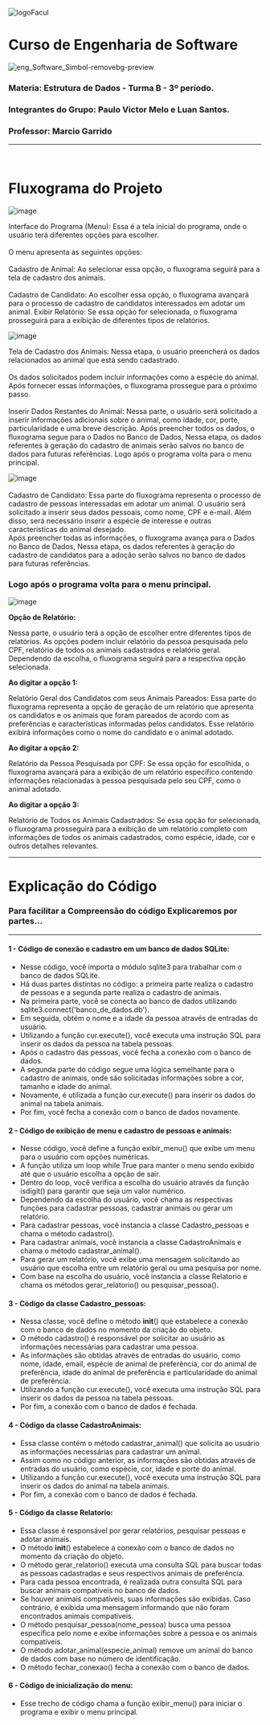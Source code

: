 
![logoFacul](https://user-images.githubusercontent.com/109771351/228919209-3b0e8d9c-bb31-425d-9e80-dd53180bcd6f.png)

# Curso de Engenharia de Software
![eng_Software_Simbol-removebg-preview](https://github.com/2000Paulo/P1-PROF-MARCIO/assets/109771351/4b5395f6-1d6c-4ecd-a1ac-9c4a32b6daca)

### Materia: Estrutura de Dados - Turma B - 3º período.
### Integrantes do Grupo: Paulo Victor Melo e Luan Santos.
### Professor: Marcio Garrido
*******************

<br>

# Fluxograma do Projeto


![image](https://github.com/2000Paulo/save_the_animals-project/assets/109771351/050f824f-270e-4395-a673-598c8b784c3a)

Interface do Programa (Menu): Essa é a tela inicial do programa, onde o usuário terá diferentes opções para escolher.<br><br>O menu apresenta as seguintes opções:<br><br>
Cadastro de Animal: Ao selecionar essa opção, o fluxograma seguirá para a tela de cadastro dos animais.<br><br>
Cadastro de Candidato: Ao escolher essa opção, o fluxograma avançará para o processo de cadastro de candidatos interessados em adotar um animal.
Exibir Relatório: Se essa opção for selecionada, o fluxograma prosseguirá para a exibição de diferentes tipos de relatórios.

![image](https://github.com/2000Paulo/save_the_animals-project/assets/109771351/3c8ab04a-61b9-412f-9377-ffb50ee1d95b)

Tela de Cadastro dos Animais: Nessa etapa, o usuário preencherá os dados relacionados ao animal que está sendo cadastrado.<br><br> 
Os dados solicitados podem incluir informações como a espécie do animal. Após fornecer essas informações, o fluxograma prossegue para o próximo passo.<br><br>
Inserir Dados Restantes do Animal: Nessa parte, o usuário será solicitado a inserir informações adicionais sobre o animal, como idade, cor, porte, particularidade e uma breve descrição.
Após preencher todos os dados, o fluxograma segue para o Dados no Banco de Dados, Nessa etapa, os dados referentes à geração do cadastro de animais serão salvos no banco de dados para futuras referências.
Logo após o  programa volta para o menu principal.

![image](https://github.com/2000Paulo/save_the_animals-project/assets/109771351/2de03210-f2f7-436e-99b2-18cbd60ce6c9)
<br><br>
Cadastro de Candidato: Essa parte do fluxograma representa o processo de cadastro de pessoas interessadas em adotar um animal. O usuário será solicitado a inserir seus dados pessoais, como nome, CPF e e-mail. Além disso, será necessário inserir a espécie de interesse
e outras características do animal desejado.<br> Após preencher todas as informações, o fluxograma avança para o Dados no Banco de Dados, Nessa etapa, os dados referentes à geração do cadastro de candidatos para a adoção serão salvos no banco de dados para futuras referências.

### Logo após o  programa volta para o menu principal.

![image](https://github.com/2000Paulo/save_the_animals-project/assets/109771351/c7f3184f-ea77-4524-a179-dd63e82606d1)

**Opção de Relatório:**<br>

Nessa parte, o usuário terá a opção de escolher entre diferentes tipos de relatórios. As opções podem incluir relatório da pessoa pesquisada pelo CPF, relatório de todos os animais cadastrados e relatório geral. Dependendo da escolha, o fluxograma seguirá para a respectiva opção selecionada.

**Ao digitar a opção 1:**<br>

Relatório Geral dos Candidatos com seus Animais Pareados: Essa parte do fluxograma representa a opção de geração de um relatório que apresenta os candidatos e os animais que foram pareados de acordo com as preferências e características informadas pelos candidatos. Esse relatório exibirá informações como o nome do candidato e o animal adotado.

**Ao digitar a opção 2:**<br>

Relatório da Pessoa Pesquisada por CPF: Se essa opção for escolhida, o fluxograma avançará para a exibição de um relatório específico contendo informações relacionadas à pessoa pesquisada pelo seu CPF, como o animal adotado.

**Ao digitar a opção 3:**<br>

Relatório de Todos os Animais Cadastrados: Se essa opção for selecionada, o fluxograma prosseguirá para a exibição de um relatório completo com informações de todos os animais cadastrados, como espécie, idade, cor e outros detalhes relevantes.

*******************

# Explicação do Código
### Para facilitar a Compreensão do código Explicaremos por partes...
*******************
#### 1 - Código de conexão e cadastro em um banco de dados SQLite:

- Nesse código, você importa o módulo sqlite3 para trabalhar com o banco de dados SQLite.
- Há duas partes distintas no código: a primeira parte realiza o cadastro de pessoas e a segunda parte realiza o cadastro de animais.
- Na primeira parte, você se conecta ao banco de dados utilizando sqlite3.connect('banco_de_dados.db').
- Em seguida, obtém o nome e a idade da pessoa através de entradas do usuário.
- Utilizando a função cur.execute(), você executa uma instrução SQL para inserir os dados da pessoa na tabela pessoas.
- Após o cadastro das pessoas, você fecha a conexão com o banco de dados.
- A segunda parte do código segue uma lógica semelhante para o cadastro de animais, onde são solicitadas informações sobre a cor, tamanho e idade do animal.
- Novamente, é utilizada a função cur.execute() para inserir os dados do animal na tabela animais.
- Por fim, você fecha a conexão com o banco de dados novamente.

#### 2 - Código de exibição de menu e cadastro de pessoas e animais:

- Nesse código, você define a função exibir_menu() que exibe um menu para o usuário com opções numéricas.
- A função utiliza um loop while True para manter o menu sendo exibido até que o usuário escolha a opção de sair.
- Dentro do loop, você verifica a escolha do usuário através da função isdigit() para garantir que seja um valor numérico.
- Dependendo da escolha do usuário, você chama as respectivas funções para cadastrar pessoas, cadastrar animais ou gerar um relatório.
- Para cadastrar pessoas, você instancia a classe Cadastro_pessoas e chama o método cadastro().
- Para cadastrar animais, você instancia a classe CadastroAnimais e chama o método cadastrar_animal().
- Para gerar um relatório, você exibe uma mensagem solicitando ao usuário que escolha entre um relatório geral ou uma pesquisa por nome.
- Com base na escolha do usuário, você instancia a classe Relatorio e chama os métodos gerar_relatorio() ou pesquisar_pessoa().

#### 3 - Código da classe Cadastro_pessoas:

- Nessa classe, você define o método __init__() que estabelece a conexão com o banco de dados no momento da criação do objeto.
- O método cadastro() é responsável por solicitar ao usuário as informações necessárias para cadastrar uma pessoa.
- As informações são obtidas através de entradas do usuário, como nome, idade, email, espécie de animal de preferência, cor do animal de preferência, idade do animal de preferência e particularidade do animal de preferência.
- Utilizando a função cur.execute(), você executa uma instrução SQL para inserir os dados da pessoa na tabela pessoas.
- Por fim, a conexão com o banco de dados é fechada.

#### 4 - Código da classe CadastroAnimais:

- Essa classe contém o método cadastrar_animal() que solicita ao usuário as informações necessárias para cadastrar um animal.
- Assim como no código anterior, as informações são obtidas através de entradas do usuário, como espécie, cor, idade e porte do animal.
- Utilizando a função cur.execute(), você executa uma instrução SQL para inserir os dados do animal na tabela animais.
- Por fim, a conexão com o banco de dados é fechada.

#### 5 - Código da classe Relatorio:

- Essa classe é responsável por gerar relatórios, pesquisar pessoas e adotar animais.
- O método __init__() estabelece a conexão com o banco de dados no momento da criação do objeto.
- O método gerar_relatorio() executa uma consulta SQL para buscar todas as pessoas cadastradas e seus respectivos animais de preferência.
- Para cada pessoa encontrada, é realizada outra consulta SQL para buscar animais compatíveis no banco de dados.
- Se houver animais compatíveis, suas informações são exibidas. Caso contrário, é exibida uma mensagem informando que não foram encontrados animais compatíveis.
- O método pesquisar_pessoa(nome_pessoa) busca uma pessoa específica pelo nome e exibe informações sobre a pessoa e os animais compatíveis.
- O método adotar_animal(especie_animal) remove um animal do banco de dados com base no número de identificação.
- O método fechar_conexao() fecha a conexão com o banco de dados.

#### 6 - Código de inicialização do menu:

- Esse trecho de código chama a função exibir_menu() para iniciar o programa e exibir o menu principal.
